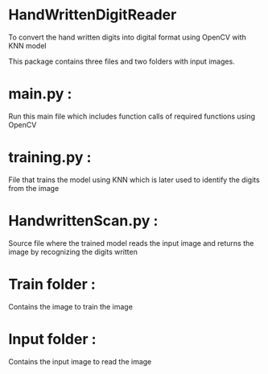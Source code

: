 # HandWrittenDigitReader
To convert the hand written digits into digital format using OpenCV with KNN model

This package contains three files and two folders with input images.

# main.py :
  Run this main file which includes function calls of required functions using OpenCV
# training.py :
  File that trains the model using KNN which is later used to identify the digits from the image
# HandwrittenScan.py :
  Source file where the trained model reads the input image and returns the image by recognizing the digits written

# Train folder :
  Contains the image to train the image
# Input folder :
  Contains the input image to read the image

